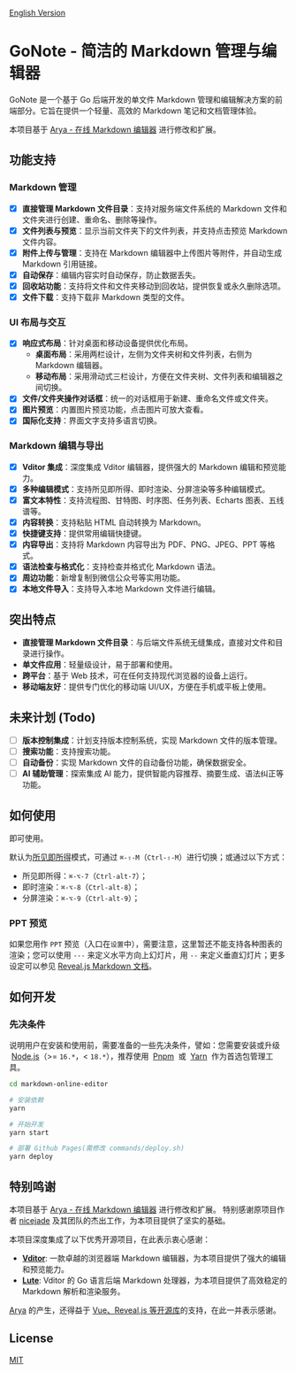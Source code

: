 [English Version](./README.en.md)

# GoNote - 简洁的 Markdown 管理与编辑器

GoNote 是一个基于 Go 后端开发的单文件 Markdown 管理和编辑解决方案的前端部分。它旨在提供一个轻量、高效的 Markdown 笔记和文档管理体验。

本项目基于 [Arya - 在线 Markdown 编辑器](https://github.com/nicejade/markdown-online-editor) 进行修改和扩展。

## 功能支持

### Markdown 管理
- [x] **直接管理 Markdown 文件目录**：支持对服务端文件系统的 Markdown 文件和文件夹进行创建、重命名、删除等操作。
- [x] **文件列表与预览**：显示当前文件夹下的文件列表，并支持点击预览 Markdown 文件内容。
- [x] **附件上传与管理**：支持在 Markdown 编辑器中上传图片等附件，并自动生成 Markdown 引用链接。
- [x] **自动保存**：编辑内容实时自动保存，防止数据丢失。
- [x] **回收站功能**：支持将文件和文件夹移动到回收站，提供恢复或永久删除选项。
- [x] **文件下载**：支持下载非 Markdown 类型的文件。

### UI 布局与交互
- [x] **响应式布局**：针对桌面和移动设备提供优化布局。
    - **桌面布局**：采用两栏设计，左侧为文件夹树和文件列表，右侧为 Markdown 编辑器。
    - **移动布局**：采用滑动式三栏设计，方便在文件夹树、文件列表和编辑器之间切换。
- [x] **文件/文件夹操作对话框**：统一的对话框用于新建、重命名文件或文件夹。
- [x] **图片预览**：内置图片预览功能，点击图片可放大查看。
- [x] **国际化支持**：界面文字支持多语言切换。

### Markdown 编辑与导出
- [x] **Vditor 集成**：深度集成 Vditor 编辑器，提供强大的 Markdown 编辑和预览能力。
- [x] **多种编辑模式**：支持所见即所得、即时渲染、分屏渲染等多种编辑模式。
- [x] **富文本特性**：支持流程图、甘特图、时序图、任务列表、Echarts 图表、五线谱等。
- [x] **内容转换**：支持粘贴 HTML 自动转换为 Markdown。
- [x] **快捷键支持**：提供常用编辑快捷键。
- [x] **内容导出**：支持将 Markdown 内容导出为 PDF、PNG、JPEG、PPT 等格式。
- [x] **语法检查与格式化**：支持检查并格式化 Markdown 语法。
- [x] **周边功能**：新增复制到微信公众号等实用功能。
- [x] **本地文件导入**：支持导入本地 Markdown 文件进行编辑。

## 突出特点
- **直接管理 Markdown 文件目录**：与后端文件系统无缝集成，直接对文件和目录进行操作。
- **单文件应用**：轻量级设计，易于部署和使用。
- **跨平台**：基于 Web 技术，可在任何支持现代浏览器的设备上运行。
- **移动端友好**：提供专门优化的移动端 UI/UX，方便在手机或平板上使用。

## 未来计划 (Todo)
- [ ] **版本控制集成**：计划支持版本控制系统，实现 Markdown 文件的版本管理。
- [ ] **搜索功能**：支持搜索功能。
- [ ] **自动备份**：实现 Markdown 文件的自动备份功能，确保数据安全。
- [ ] **AI 辅助管理**：探索集成 AI 能力，提供智能内容推荐、摘要生成、语法纠正等功能。

## 如何使用

即可使用。

默认为[所见即所得](https://b3log.org/vditor/)模式，可通过 `⌘-⇧-M`（`Ctrl-⇧-M`）进行切换；或通过以下方式：

- 所见即所得：`⌘-⌥-7`（`Ctrl-alt-7`）；
- 即时渲染：`⌘-⌥-8`（`Ctrl-alt-8`）；
- 分屏渲染：`⌘-⌥-9`（`Ctrl-alt-9`）；

### PPT 预览

如果您用作 `PPT` 预览（入口在`设置`中），需要注意，这里暂还不能支持各种图表的渲染；您可以使用 `---` 来定义水平方向上幻灯片，用 `--` 来定义垂直幻灯片；更多设定可以参见 [Reveal.js Markdown 文档](https://revealjs.com/markdown/)。


## 如何开发

### 先决条件

说明用户在安装和使用前，需要准备的一些先决条件，譬如：您需要安装或升级  [Node.js](https://nodejs.org/en/)（>= `16.*`，< `18.*`），推荐使用  [Pnpm](https://pnpm.io/)  或  [Yarn](https://www.jeffjade.com/2017/12/30/135-npm-vs-yarn-detial-memo/)  作为首选包管理工具。

```bash
cd markdown-online-editor

# 安装依赖
yarn

# 开始开发
yarn start

# 部署 Github Pages(需修改 commands/deploy.sh)
yarn deploy
```

## 特别鸣谢

本项目基于 [Arya - 在线 Markdown 编辑器](https://github.com/nicejade/markdown-online-editor) 进行修改和扩展。
特别感谢原项目作者 [nicejade](https://github.com/nicejade) 及其团队的杰出工作，为本项目提供了坚实的基础。

本项目深度集成了以下优秀开源项目，在此表示衷心感谢：

- **[Vditor](https://github.com/b3log/vditor)**: 一款卓越的浏览器端 Markdown 编辑器，为本项目提供了强大的编辑和预览能力。
- **[Lute](https://github.com/88250/lute)**: Vditor 的 Go 语言后端 Markdown 处理器，为本项目提供了高效稳定的 Markdown 解析和渲染服务。

[Arya](https://markdown.lovejade.cn/?utm_source=github.com) 的产生，还得益于 [Vue、Reveal.js 等开源库](https://github.com/nicejade/markdown-online-editor/blob/master/package.json#L25-L64)的支持，在此一并表示感谢。

## License

[MIT](http://opensource.org/licenses/MIT)